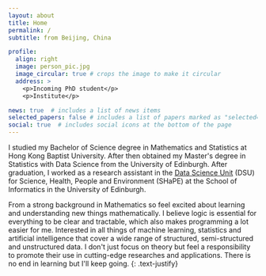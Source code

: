 ```yaml
---
layout: about
title: Home
permalink: /
subtitle: from Beijing, China

profile:
  align: right
  image: person_pic.jpg
  image_circular: true # crops the image to make it circular
  address: >
    <p>Incoming PhD student</p>
    <p>Institute</p>

news: true  # includes a list of news items
selected_papers: false # includes a list of papers marked as "selected={true}"
social: true  # includes social icons at the bottom of the page
---
```


I studied my Bachelor of Science degree in Mathematics and Statistics at Hong Kong Baptist University. After then obtained my Master's degree in Statistics with Data Science from the University of Edinburgh. After graduation, I worked as a research assistant in the <a href='https://web.inf.ed.ac.uk/data-science-unit'>Data Science Unit</a> (DSU) for Science, Health, People and Environment (SHaPE) at the School of Informatics in the University of Edinburgh.

From a strong background in Mathematics so feel excited about learning and understanding new things mathematically. I believe logic is essential for everything to be clear and tractable, which also makes programming a lot easier for me. Interested in all things of machine learning, statistics and artificial intelligence that cover a wide range of structured, semi-structured and unstructured data. I don't just focus on theory but feel a responsibility to promote their use in cutting-edge researches and applications. There is no end in learning but I'll keep going. 
{: .text-justify}

